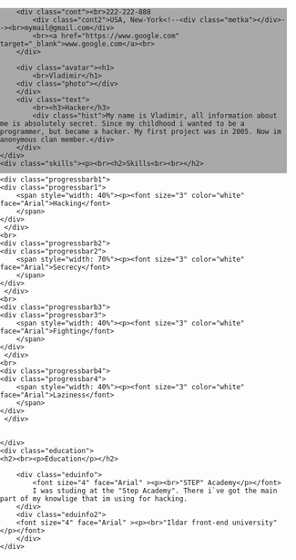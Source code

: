 <style>
  html, body, h1, h2, h3{
    margin: 0;
    padding: 0;
}
h1{
    font-family: Arial;
}
.intro{
    margin: 0;
    height: 290px;
    background-color:darkgrey;
    clear: both;
}
.photo{
    height: 200px;
    width: 200px;
    background-image: url(../images/anony.png)
}
h2, h3{
    font-family: Arial;
}
.avatar{
    margin: 2%;
    margin-top: 0;
    height: 222px;
    width: 183px;   
    float: left;
}
.text{
    margin-top: 53px;
    float: left;
    height: 30px;
    width: 200px;
}
.hist{
    font-family: Calibri;
    font-size: 22px;
    height: 222px;
    width: 350px;
    margin-top: 4%;
}
.cont{ 
    height: 250px;
    width: 50%;
    float: right;
    text-align: left;
    margin-right: 2%;
    line-height: 4;
    color:black;
    font-family: Lucida Sans Unicode;
    font-size: 21px;
}
.cont2{
    height: 250px;
    width: 50%;
    float: right;
    text-align: left;
    margin-right: 2%;
    line-height: 4;
    color: black;
    font-family: Lucida Sans Unicode;
    font-size: 21px;
}
.skills{
    height: 350px;
    width: 600px;
    float: left;
    margin-left: 2%;
}
.metka{
    height: 50px;
    width: 50px;
    background: url(..//images/location-pointer_photo-resizer.ru.png) no-repeat;
}
.progressbar1{
    width: 80%;
    height: 30px;
    background: #333333;  
}
.progressbarb1{
    width: 65%;
    height: 30px;
    background: #c0c0c0;  
}
p{
    margin-left: 2%;
}
.progressbar2{
    width: 50%;
    height: 30px;
    background: #666666;  
}
.progressbarb2{
    width: 65%;
    height: 30px;
    background: #c0c0c0;  
}
.progressbar3{
    width: 75%;
    height: 30px;
    background: #333333;  
}
.progressbarb3{
    width: 65%;
    height: 30px;
    background: #c0c0c0;  
}
.progressbar4{
    width: 95%;
    height: 30px;
    background: #666666;  
}
.progressbarb4{
    width: 65%;
    height: 30px;
    background: #c0c0c0;  
}
.education{
    float: right;
    height: 365px;
    width: 800px;
    font-family: Tahoma;
}
.eduinfo{
    font-family: Tahoma;
    font-size: 20px;
    height: 222px;
    width: 200px;
    margin-top: 4%;
    margin-left: 2%;
    padding: 2px;

}
.eduinfo2{
    font-family: Tahoma;
    font-size: 20px;
    height: 222px;
    width: 200px;
    margin-top: 4%;
    float: right;

}
</style>

<!DOCTYPE html>
<html lang="en">
<head>
    <meta charset="utf-8" />
    <link rel="stylesheet" href="access/css/style.css"
    <link rel="preconnect" href="https://fonts.gstatic.com">
    <link href="https://fonts.googleapis.com/css2?family=Roboto:wght@700&display=swap" rel="stylesheet">
</head>  
<body>
    <title>Hacker Vladimir</title>
    <div class="intro">
        
        <div class="cont"><br>222-222-888
            <div class="cont2">USA, New-York<!--<div class="metka"></div>--><br>mymail@gmail.com</div>
            <br><a href="https://www.google.com" target="_blank">www.google.com</a><br>  
        </div>
        
        <div class="avatar"><h1>
            <br>Vladimir</h1>
        <div class="photo"></div>
        </div>
        <div class="text">
            <br><h3>Hacker</h3>
            <div class="hist">My name is Vladimir, all information about me is absolutely secret. Since my childhood i wanted to be a programmer, but became a hacker. My first project was in 2005. Now im anonymous clan member.</div>
        </div>                  
    </div>
    <div class="skills"><p><br><h2>Skills<br><br></h2>
        
    <div class="progressbarb1">
    <div class="progressbar1">
        <span style="width: 40%"><p><font size="3" color="white" face="Arial">Hacking</font>
        </span>
    </div>
     </div>
    <br>
    <div class="progressbarb2">
    <div class="progressbar2">
        <span style="width: 70%"><p><font size="3" color="white" face="Arial">Secrecy</font>
        </span>
    </div>
     </div>    
    <br>
    <div class="progressbarb3">
    <div class="progressbar3">
        <span style="width: 40%"><p><font size="3" color="white" face="Arial">Fighting</font>
        </span>
    </div>
     </div>
    <br>
    <div class="progressbarb4">
    <div class="progressbar4">
        <span style="width: 40%"><p><font size="3" color="white" face="Arial">Laziness</font>
        </span>
    </div>
     </div>
        
        
    </div>
    <div class="education">
    <h2><br><p>Education</p></h2>
    
        <div class="eduinfo">
            <font size="4" face="Arial" ><p><br>"STEP" Academy</p></font>
            I was studing at the "Step Academy". There i`ve got the main part of my knowlige that im using for hacking.
        </div>
        <div class="eduinfo2">
        <font size="4" face="Arial" ><p><br>"Ildar front-end university"</p></font>
        </div>
    </div>
</body>
</html>
